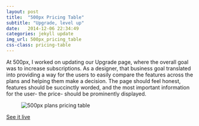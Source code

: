 ```yaml
---
layout: post
title:  "500px Pricing Table"
subtitle: "Upgrade, level up"
date:   2014-12-06 22:34:49
categories: jekyll update
img_url: 500px_pricing_table
css-class: pricing-table
---
```

<section>
  <p>
   At 500px, I worked on updating our Upgrade page, where the overall goal was to increase subscriptions. As a designer, that business goal translated into providing a way for the users to easily compare the features across the plans and helping them make a decision. The page should feel honest, features should be succinctly worded, and the most important information for the user- the price- should be prominently displayed.
  </p>
</section>

<figure>
  <img src="{{'/img/500px_pricing_table_fullpage.png' | prepend: site.baseurl}}" alt="500px plans pricing table">
</figure>

<div class="CTA">
  <a href="https://500px.com/upgrade" target='_blank'>See it live</a>
</div>
